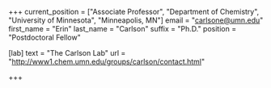 +++
current_position = ["Associate Professor", "Department of Chemistry", "University of Minnesota", "Minneapolis, MN"]
email = "carlsone@umn.edu"
first_name = "Erin"
last_name = "Carlson"
suffix = "Ph.D."
position = "Postdoctoral Fellow"

[lab]
  text = "The Carlson Lab"
  url = "http://www1.chem.umn.edu/groups/carlson/contact.html"

+++

